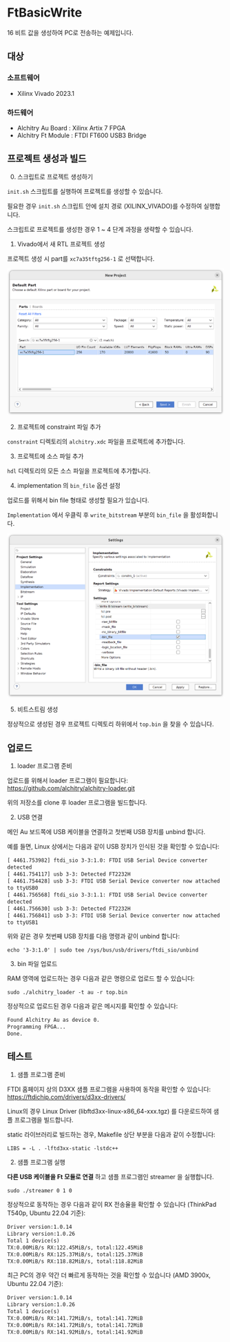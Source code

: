 # FtBasicWrite

16 비트 값을 생성하여 PC로 전송하는 예제입니다.

## 대상
### 소프트웨어

* Xilinx Vivado 2023.1

### 하드웨어

* Alchitry Au Board : Xilinx Artix 7 FPGA
* Alchitry Ft Module : FTDI FT600 USB3 Bridge

## 프로젝트 생성과 빌드

0. 스크립트로 프로젝트 생성하기

`init.sh` 스크립트를 실행하여 프로젝트를 생성할 수 있습니다.

필요한 경우 `init.sh` 스크립트 안에 설치 경로 (XILINX_VIVADO)를 수정하여 실행합니다.

스크립트로 프로젝트를 생성한 경우 1 ~ 4 단계 과정을 생략할 수 있습니다.

1. Vivado에서 새 RTL 프로젝트 생성

프로젝트 생성 시 part를 `xc7a35tftg256-1` 로 선택합니다.

![Parts](docs/01_part.png)

2. 프로젝트에 constraint 파일 추가

`constraint` 디렉토리의 `alchitry.xdc` 파일을 프로젝트에 추가합니다.

3. 프로젝트에 소스 파일 추가

`hdl` 디렉토리의 모든 소스 파일을 프로젝트에 추가합니다.

4. implementation 의 `bin_file` 옵션 설정

업로드를 위해서 bin file 형태로 생성할 필요가 있습니다.

`Implementation` 에서 우클릭 후 `write_bitstream` 부분의 `bin_file` 을 활성화합니다.

![bin file option](docs/02_imple.png)

5. 비트스트림 생성

정상적으로 생성된 경우 프로젝트 디렉토리 하위에서 `top.bin` 을 찾을 수 있습니다.

## 업로드

1. loader 프로그램 준비

업로드를 위해서 loader 프로그램이 필요합니다: https://github.com/alchitry/alchitry-loader.git

위의 저장소를 clone 후 loader 프로그램을 빌드합니다.

2. USB 연결

메인 Au 보드쪽에 USB 케이블을 연결하고 첫번째 USB 장치를 unbind 합니다.

예를 들면, Linux 상에서는 다음과 같이 USB 장치가 인식된 것을 확인할 수 있습니다:

```
[ 4461.753982] ftdi_sio 3-3:1.0: FTDI USB Serial Device converter detected
[ 4461.754117] usb 3-3: Detected FT2232H
[ 4461.754428] usb 3-3: FTDI USB Serial Device converter now attached to ttyUSB0
[ 4461.756568] ftdi_sio 3-3:1.1: FTDI USB Serial Device converter detected
[ 4461.756630] usb 3-3: Detected FT2232H
[ 4461.756841] usb 3-3: FTDI USB Serial Device converter now attached to ttyUSB1
```

위와 같은 경우 첫번째 USB 장치를 다음 명령과 같이 unbind 합니다:

```
echo '3-3:1.0' | sudo tee /sys/bus/usb/drivers/ftdi_sio/unbind
```

3. bin 파일 업로드

RAM 영역에 업로드하는 경우 다음과 같은 명령으로 업로드 할 수 있습니다:

```
sudo ./alchitry_loader -t au -r top.bin
```

정상적으로 업로드된 경우 다음과 같은 메시지를 확인할 수 있습니다:

```
Found Alchitry Au as device 0.
Programming FPGA...
Done.
```

## 테스트

1. 샘플 프로그램 준비

FTDI 홈페이지 상의 D3XX 샘플 프로그램을 사용하여 동작을 확인할 수 있습니다: https://ftdichip.com/drivers/d3xx-drivers/

Linux의 경우 Linux Driver (libftd3xx-linux-x86_64-xxx.tgz) 를 다운로드하여 샘플 프로그램을 빌드합니다.

static 라이브러리로 빌드하는 경우, Makefile 상단 부분을 다음과 같이 수정합니다:

```
LIBS = -L . -lftd3xx-static -lstdc++
```

2. 샘플 프로그램 실행

**다른 USB 케이블을 Ft 모듈로 연결** 하고 샘플 프로그램인 streamer 을 실행합니다.

```
sudo ./streamer 0 1 0
```

정상적으로 동작하는 경우 다음과 같이 RX 전송율을 확인할 수 있습니다 (ThinkPad T540p, Ubuntu 22.04 기준):

```
Driver version:1.0.14
Library version:1.0.26
Total 1 device(s)
TX:0.00MiB/s RX:122.45MiB/s, total:122.45MiB
TX:0.00MiB/s RX:125.37MiB/s, total:125.37MiB
TX:0.00MiB/s RX:118.82MiB/s, total:118.82MiB
```

최근 PC의 경우 약간 더 빠르게 동작하는 것을 확인할 수 있습니다 (AMD 3900x, Ubuntu 22.04 기준):

```
Driver version:1.0.14
Library version:1.0.26
Total 1 device(s)
TX:0.00MiB/s RX:141.72MiB/s, total:141.72MiB
TX:0.00MiB/s RX:141.72MiB/s, total:141.72MiB
TX:0.00MiB/s RX:141.92MiB/s, total:141.92MiB
```
